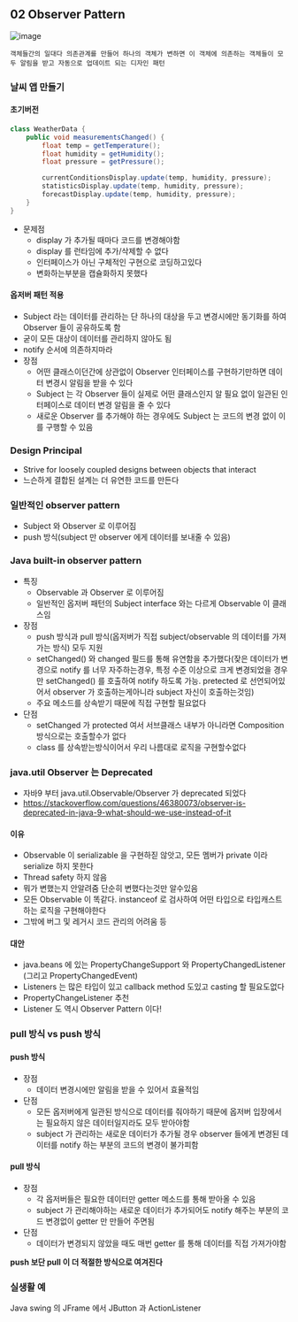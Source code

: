 ## 02 Observer Pattern

![image](https://user-images.githubusercontent.com/7943694/75998442-37fd8d80-5f44-11ea-8d4f-9ebac933f5d5.png)  

```
객체들간의 일대다 의존관계를 만들어 하나의 객체가 변하면 이 객체에 의존하는 객체들이 모두 알림을 받고 자동으로 업데이트 되는 디자인 패턴
```

### 날씨 앱 만들기
#### 초기버전
```java
class WeatherData {
    public void measurementsChanged() {
        float temp = getTemperature();
        float humidity = getHumidity();
        float pressure = getPressure();

        currentConditionsDisplay.update(temp, humidity, pressure);
        statisticsDisplay.update(temp, humidity, pressure);
        forecastDisplay.update(temp, humidity, pressure);
    }
}
```

* 문제점
  - display 가 추가될 때마다 코드를 변경해야함
  - display 를 런타임에 추가/삭제할 수 없다
  - 인터페이스가 아닌 구체적인 구현으로 코딩하고있다
  - 변화하는부분을 캡슐화하지 못했다

#### 옵저버 패턴 적용
* Subject 라는 데이터를 관리하는 단 하나의 대상을 두고 변경시에만 동기화를 하여 Observer 들이 공유하도록 함
* 굳이 모든 대상이 데이터를 관리하지 않아도 됨
* notify 순서에 의존하지마라
* 장점
    * 어떤 클래스이던간에 상관없이 Observer 인터페이스를 구현하기만하면  데이터 변경시 알림을 받을 수 있다
    * Subject 는 각 Observer 들이 실제로 어떤 클래스인지 알 필요 없이 일관된 인터페이스로 데이터 변경 알림을 줄 수 있다
    * 새로운 Observer 를 추가해야 하는 경우에도 Subject 는 코드의 변경 없이 이를 구행할 수 있음

### Design Principal
* Strive for loosely coupled designs between objects that interact
* 느슨하게 결합된 설계는 더 유연한 코드를 만든다

### 일반적인 observer pattern
* Subject 와 Observer 로 이루어짐
* push 방식(subject 만 observer 에게 데이터를 보내줄 수 있음)

### Java built-in observer pattern

* 특징
  * Observable 과 Observer 로 이루어짐
  * 일반적인 옵저버 패턴의 Subject interface 와는 다르게 Observable 이 클래스임
* 장점
  * push 방식과 pull 방식(옵저버가 직접 subject/observable 의 데이터를 가져가는 방식) 모두 지원
  * setChanged() 와 changed 필드를 통해 유연함을 추가했다(잦은 데이터가 변경으로 notify 를 너무 자주하는경우, 특정 수준 이상으로 크게 변경되었을 경우만 setChanged() 를 호출하여 notify 하도록 가능. pretected 로 선언되어있어서 observer 가 호출하는게아니라 subject 자신이 호출하는것임)
  * 주요 메소드를 상속받기 때문에 직접 구현할 필요없다
* 단점
  * setChanged 가 protected 여서 서브클래스 내부가 아니라면 Composition 방식으로는 호출할수가 없다
  * class 를 상속받는방식이어서 우리 나름대로 로직을 구현할수없다

### java.util Observer 는 Deprecated 

* 자바9 부터 java.util.Observable/Observer 가 deprecated 되었다
* https://stackoverflow.com/questions/46380073/observer-is-deprecated-in-java-9-what-should-we-use-instead-of-it

#### 이유
* Observable 이 serializable 을 구현하짇 않앗고, 모든 멤버가 private 이라 serialize 하지 못한다
* Thread safety 하지 않음
* 뭐가 변했는지 안알려줌 단순히 변했다는것만 알수있음
* 모든 Observable 이 똑같다. instanceof 로 검사하여 어떤 타입으로 타입캐스트하는 로직을 구현해야한다
* 그밖에 버그 및 레거시 코드 관리의 어려움 등

#### 대안
* java.beans 에 있는 PropertyChangeSupport 와 PropertyChangedListener (그리고 PropertyChangedEvent)
* Listeners 는 많은 타입이 있고 callback method 도있고 casting 할 필요도없다
* PropertyChangeListener 추천
* Listener 도 역시 Observer Pattern 이다!

### pull 방식 vs push 방식
#### push 방식

* 장점
    * 데이터 변경시에만 알림을 받을 수 있어서 효율적임
* 단점
    * 모든 옵저버에게 일관된 방식으로 데이터를 줘야하기 때문에 옵저버 입장에서는 필요하지 않은 데이터일지라도 모두 받아야함
    * subject 가 관리하는 새로운 데이터가 추가될 경우 observer 들에게 변경된 데이터를 notify 하는 부분의 코드의 변경이 불가피함
#### pull 방식

* 장점
    * 각 옵저버들은 필요한 데이터만 getter 메소드를 통해 받아올 수 있음
    * subject 가 관리해야하는 새로운 데이터가 추가되어도 notify 해주는 부분의 코드 변경없이 getter 만 만들어 주면됨
* 단점
    * 데이터가 변경되지 않았을 때도 매번 getter 를 통해 데이터를 직접 가져가야함

**push 보단 pull 이 더 적절한 방식으로 여겨진다**  

### 실생활 예
Java swing 의 JFrame 에서 JButton 과 ActionListener 
